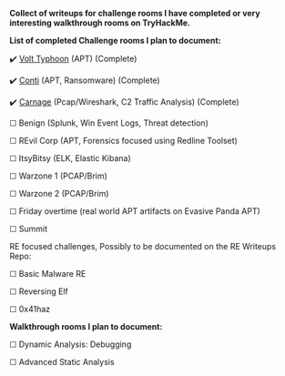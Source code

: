 

**Collect of writeups for challenge rooms I have completed or very interesting walkthrough rooms on TryHackMe.**


**List of completed Challenge rooms I plan to document:**


✔️ [Volt Typhoon](https://github.com/suhuf/THM_Write-/blob/main/Writeups/Volt%20Typhoon.md) (APT)      (Complete)

✔️ [Conti](https://github.com/suhuf/THM_Write-/blob/main/Writeups/Conti.md) (APT, Ransomware)     (Complete)

✔️ [Carnage](https://github.com/suhuf/THM_Write-/blob/main/Writeups/Carnage.md) (Pcap/Wireshark, C2 Traffic Analysis) (Complete)

☐ Benign (Splunk, Win Event Logs, Threat detection)

☐ REvil Corp (APT, Forensics focused using Redline Toolset)

☐ ItsyBitsy (ELK, Elastic Kibana)

☐ Warzone 1 (PCAP/Brim)

☐ Warzone 2 (PCAP/Brim)


☐ Friday overtime (real world APT artifacts on Evasive Panda APT)

☐ Summit




RE focused challenges, Possibly to be documented on the RE Writeups Repo:

☐ Basic Malware RE

☐ Reversing Elf

☐ 0x41haz



**Walkthrough rooms I plan to document:**

☐ Dynamic Analysis: Debugging

☐ Advanced Static Analysis


